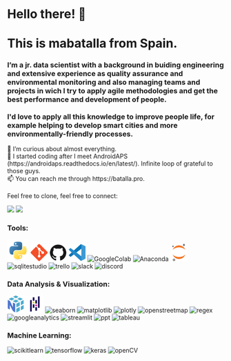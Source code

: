 <h1>Hello there! 👋<br><br>
     This is mabatalla from Spain.</h1>

<h3>I’m a jr. data scientist with a background in buiding engineering and extensive experience as quality assurance and environmental monitoring and also managing teams and projects in wich I try to apply agile methodologies and get the best performance and development of people.<br><br>
     I'd love to apply all this knowledge to improve people life, for example helping to develop smart cities and more environmentally-friendly processes.</h3>

<p>
👀 I’m curious about almost everything.<br>
💞️ I started coding after I meet AndroidAPS (https://androidaps.readthedocs.io/en/latest/). Infinite loop of grateful to those guys.<br>
📫 You can reach me through https://batalla.pro.<br><br>
     Feel free to clone, feel free to connect:</p>

<div> 
  <a href = "mailto:miguelangel@batalla.pro"><img src="https://img.shields.io/badge/-Gmail-%23333?style=for-the-badge&logo=gmail&logoColor=white" target="_blank"></a>
  <a href="https://www.linkedin.com/in/mabatalla" target="_blank"><img src="https://img.shields.io/badge/-LinkedIn-%230077B5?style=for-the-badge&logo=linkedin&logoColor=white" target="_blank"></a> 

<h3 align="left">Tools:</h3>
<p align="left"> 
  <img src="https://github.com/devicons/devicon/blob/master/icons/python/python-original.svg" alt="python" width="50px" height="50px"/>
  <img src="https://github.com/devicons/devicon/blob/master/icons/git/git-original.svg" alt="git" width="40px" height="40px"/>
  <img src="https://github.com/devicons/devicon/blob/master/icons/github/github-original.svg" alt="github" width="40px" height="40px"/>
  <img src="https://github.com/devicons/devicon/blob/master/icons/vscode/vscode-original.svg" alt="vscode" width="40px" height="40px"/>
  <img src="https://upload.wikimedia.org/wikipedia/commons/d/d0/Google_Colaboratory_SVG_Logo.svg" alt="GoogleColab" width="40px" height="40px"/>
  <img src="https://www.psych.mcgill.ca/labs/mogillab/anaconda2/pkgs/anaconda-navigator-1.4.3-py27_0/lib/python2.7/site-packages/anaconda_navigator/static/images/anaconda-icon-1024x1024.png" alt="Anaconda" width="40px" height="40px"/>
  <img src="https://github.com/devicons/devicon/blob/master/icons/jupyter/jupyter-original.svg" alt="jupyter" width="40px" height="40px"/>
  <img src="https://upload.wikimedia.org/wikipedia/commons/thumb/9/97/Sqlite-square-icon.svg/384px-Sqlite-square-icon.svg.png" alt="sqlitestudio" width="40px" height="40px"/>
  <img src="https://user-images.githubusercontent.com/92160549/151884703-5c97e90c-0fff-4d73-9799-14a75e0bf133.png" alt="trello" width="35px" height="35px"/>
  <img src="https://upload.wikimedia.org/wikipedia/commons/thumb/d/d5/Slack_icon_2019.svg/2048px-Slack_icon_2019.svg.png" alt="slack" width="40px" height="40px"/>
  <img src="https://www.svgrepo.com/show/353655/discord-icon.svg" alt="discord" width="40px" height="40px"/>
</p>
  
<h3 align="left">Data Analysis & Visualization:</h3>
<p align="left"> 
  <img src="https://github.com/devicons/devicon/blob/master/icons/numpy/numpy-original.svg" alt="numpy" width="40px" height="40px"/>
  <img src="https://github.com/devicons/devicon/blob/master/icons/pandas/pandas-original.svg" alt="numpy" width="40px" height="40px"/>
  <img src="https://seaborn.pydata.org/_images/logo-mark-lightbg.svg" alt="seaborn" width="40" height="40"/>
  <img src="https://upload.wikimedia.org/wikipedia/commons/8/84/Matplotlib_icon.svg" alt="matplotlib" width="40" height="40"/>
  <img src="https://upload.wikimedia.org/wikipedia/commons/3/37/Plotly-logo-01-square.png" alt="plotly" width="120" height="40">  
  <img src="https://upload.wikimedia.org/wikipedia/commons/b/b0/Openstreetmap_logo.svg" alt="openstreetmap" width="40" height="40">
  <img src="https://upload.wikimedia.org/wikipedia/commons/thumb/c/cd/OOjs_UI_icon_regular-expression.svg/1200px-OOjs_UI_icon_regular-expression.svg.png" alt="regex" width="40" height="40">
  <img src="https://upload.wikimedia.org/wikipedia/commons/thumb/7/77/GAnalytics.svg/1200px-GAnalytics.svg.png" alt="googleanalytics" width="40" height="40">
  <img src="https://streamlit.io/images/brand/streamlit-mark-color.png"  alt="streamlit" width="60" height="30">
  <img src="https://upload.wikimedia.org/wikipedia/commons/thumb/0/0d/Microsoft_Office_PowerPoint_%282019%E2%80%93present%29.svg/800px-Microsoft_Office_PowerPoint_%282019%E2%80%93present%29.svg.png"  alt="ppt" width="40" height="40">
  <img src="https://cdn.worldvectorlogo.com/logos/tableau-software.svg"  alt="tableau" width="40" height="40">
</p>

  <h3 align="left">Machine Learning:</h3>
<p align="left"> 
  <img src="https://upload.wikimedia.org/wikipedia/commons/thumb/0/05/Scikit_learn_logo_small.svg/1200px-Scikit_learn_logo_small.svg.png" alt="scikitlearn" width="80px" height="40px"/>
  <img src="https://upload.wikimedia.org/wikipedia/commons/thumb/2/2d/Tensorflow_logo.svg/1200px-Tensorflow_logo.svg.png" alt="tensorflow" width="40px" height="40px"/>
  <img src="https://upload.wikimedia.org/wikipedia/commons/thumb/a/ae/Keras_logo.svg/2048px-Keras_logo.svg.png" alt="keras" width="40px" height="40px"/>
  <img src="https://upload.wikimedia.org/wikipedia/commons/thumb/3/32/OpenCV_Logo_with_text_svg_version.svg/1200px-OpenCV_Logo_with_text_svg_version.svg.png" alt="openCV" width="30px" height="40px"/>
</p>

